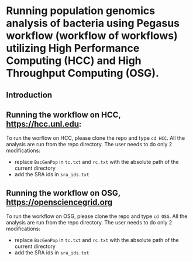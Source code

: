 # Running population genomics analysis of bacteria using Pegasus workflow (workflow of workflows) utilizing High Performance Computing (HCC) and High Throughput Computing (OSG).

## Introduction

## Running the workflow on HCC, https://hcc.unl.edu:
To run the worflow on HCC, please clone the repo and type `cd HCC`.
All the analysis are run from the repo directory.
The user needs to do only 2 modifications:
- replace `BacGenPop` in `tc.txt` and `rc.txt` with the absolute path of the current directory
- add the SRA ids in `sra_ids.txt`

## Running the workflow on OSG, https://opensciencegrid.org
To run the workflow on OSG, please clone the repo and type `cd OSG`.
All the analysis are run from the repo directory.
The user needs to do only 2 modifications:
- replace `BacGenPop` in `tc.txt` and `rc.txt` with the absolute path of the current directory
- add the SRA ids in `sra_ids.txt`
